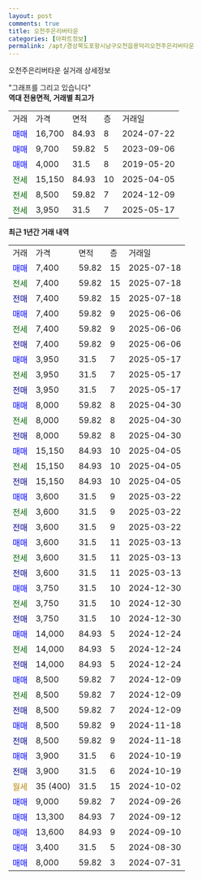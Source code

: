 ```yaml
---
layout: post
comments: true
title: 오천주은리버타운
categories: [아파트정보]
permalink: /apt/경상북도포항시남구오천읍용덕리오천주은리버타운
---
```


오천주은리버타운 실거래 상세정보

<script type="text/javascript">
  google.charts.load('current', {'packages':['line', 'corechart']});
  google.charts.setOnLoadCallback(drawChart);

  function drawChart() {
    var data = new google.visualization.DataTable();
    data.addColumn('date', '거래일');
    data.addColumn('number', "매매");
    data.addColumn('number', "전세");
    data.addColumn('number', "전매");

    data.addRows([[new Date(Date.parse("2025-07-18")), 7400, null, null], [new Date(Date.parse("2025-07-18")), null, 7400, null], [new Date(Date.parse("2025-07-18")), null, null, 7400], [new Date(Date.parse("2025-06-06")), 7400, null, null], [new Date(Date.parse("2025-06-06")), null, 7400, null], [new Date(Date.parse("2025-06-06")), null, null, 7400], [new Date(Date.parse("2025-05-17")), 3950, null, null], [new Date(Date.parse("2025-05-17")), null, 3950, null], [new Date(Date.parse("2025-05-17")), null, null, 3950], [new Date(Date.parse("2025-04-30")), 8000, null, null], [new Date(Date.parse("2025-04-30")), null, 8000, null], [new Date(Date.parse("2025-04-30")), null, null, 8000], [new Date(Date.parse("2025-04-05")), 15150, null, null], [new Date(Date.parse("2025-04-05")), null, 15150, null], [new Date(Date.parse("2025-04-05")), null, null, 15150], [new Date(Date.parse("2025-03-22")), 3600, null, null], [new Date(Date.parse("2025-03-22")), null, 3600, null], [new Date(Date.parse("2025-03-22")), null, null, 3600], [new Date(Date.parse("2025-03-13")), 3600, null, null], [new Date(Date.parse("2025-03-13")), null, 3600, null], [new Date(Date.parse("2025-03-13")), null, null, 3600], [new Date(Date.parse("2024-12-30")), 3750, null, null], [new Date(Date.parse("2024-12-30")), null, 3750, null], [new Date(Date.parse("2024-12-30")), null, null, 3750], [new Date(Date.parse("2024-12-24")), 14000, null, null], [new Date(Date.parse("2024-12-24")), null, 14000, null], [new Date(Date.parse("2024-12-24")), null, null, 14000], [new Date(Date.parse("2024-12-09")), 8500, null, null], [new Date(Date.parse("2024-12-09")), null, 8500, null], [new Date(Date.parse("2024-12-09")), null, null, 8500], [new Date(Date.parse("2024-11-18")), 8500, null, null], [new Date(Date.parse("2024-11-18")), null, null, 8500], [new Date(Date.parse("2024-10-19")), 3900, null, null], [new Date(Date.parse("2024-10-19")), null, null, 3900], [new Date(Date.parse("2024-10-02")), null, null, null], [new Date(Date.parse("2024-09-26")), 9000, null, null], [new Date(Date.parse("2024-09-12")), 13300, null, null], [new Date(Date.parse("2024-09-10")), 13600, null, null], [new Date(Date.parse("2024-08-30")), 3400, null, null], [new Date(Date.parse("2024-07-31")), 8000, null, null]]);

    var options = {
      hAxis: {
        format: 'yyyy/MM/dd'
      },    
      lineWidth: 0,
      pointsVisible: true,    
      title: '최근 1년간 유형별 실거래가 분포',
      legend: { position: 'bottom' }
    };

    var formatter = new google.visualization.NumberFormat({pattern:'###,###'} );
    formatter.format(data, 1);
    formatter.format(data, 2);
    
    setTimeout(function() {
        var chart = new google.visualization.LineChart(document.getElementById('columnchart_material'));
        chart.draw(data, (options));
        document.getElementById('loading').style.display = 'none';
    }, 200);
  }
</script>


<div id="loading" style="z-index:20; display: block; margin-left: 0px">"그래프를 그리고 있습니다"</div>
<div id="columnchart_material" style="width: 95%; margin-left: 0px; display: block"></div>
<!-- contents start -->
<b>역대 전용면적, 거래별 최고가</b>
<table class="sortable">
    <tr>
      <td>거래</td>
      <td>가격</td>
      <td>면적</td>
      <td>층</td>
      <td>거래일</td>
    </tr>
        <tr>
          <td><a style="color: blue">매매</a></td>
          <td>16,700</td>
          <td>84.93</td>
          <td>8</td>
          <td>2024-07-22</td>
        </tr>            <tr>
          <td><a style="color: blue">매매</a></td>
          <td>9,700</td>
          <td>59.82</td>
          <td>5</td>
          <td>2023-09-06</td>
        </tr>            <tr>
          <td><a style="color: blue">매매</a></td>
          <td>4,000</td>
          <td>31.5</td>
          <td>8</td>
          <td>2019-05-20</td>
        </tr>        
        <tr>
              <td><a style="color: darkgreen">전세</a></td>
              <td>15,150</td>
              <td>84.93</td>
              <td>10</td>
              <td>2025-04-05</td>
            </tr>            <tr>
              <td><a style="color: darkgreen">전세</a></td>
              <td>8,500</td>
              <td>59.82</td>
              <td>7</td>
              <td>2024-12-09</td>
            </tr>            <tr>
              <td><a style="color: darkgreen">전세</a></td>
              <td>3,950</td>
              <td>31.5</td>
              <td>7</td>
              <td>2025-05-17</td>
            </tr>        
    
</table>

<b>최근 1년간 거래 내역</b>

<table class="sortable">
    <tr>
      <td>거래</td>
      <td>가격</td>
      <td>면적</td>
      <td>층</td>
      <td>거래일</td>
    </tr>
    <tr>
      <td><a style="color: blue">매매</a></td>
      <td>7,400</td>
      <td>59.82</td>
      <td>15</td>
      <td>2025-07-18</td>
    </tr>          <tr>
      <td><a style="color: darkgreen">전세</a></td>
      <td>7,400</td>
      <td>59.82</td>
      <td>15</td>
      <td>2025-07-18</td>
    </tr>          <tr>
      <td><a style="color: darkblue">전매</a></td>
      <td>7,400</td>
      <td>59.82</td>
      <td>15</td>
      <td>2025-07-18</td>
    </tr>          <tr>
      <td><a style="color: blue">매매</a></td>
      <td>7,400</td>
      <td>59.82</td>
      <td>9</td>
      <td>2025-06-06</td>
    </tr>          <tr>
      <td><a style="color: darkgreen">전세</a></td>
      <td>7,400</td>
      <td>59.82</td>
      <td>9</td>
      <td>2025-06-06</td>
    </tr>          <tr>
      <td><a style="color: darkblue">전매</a></td>
      <td>7,400</td>
      <td>59.82</td>
      <td>9</td>
      <td>2025-06-06</td>
    </tr>          <tr>
      <td><a style="color: blue">매매</a></td>
      <td>3,950</td>
      <td>31.5</td>
      <td>7</td>
      <td>2025-05-17</td>
    </tr>          <tr>
      <td><a style="color: darkgreen">전세</a></td>
      <td>3,950</td>
      <td>31.5</td>
      <td>7</td>
      <td>2025-05-17</td>
    </tr>          <tr>
      <td><a style="color: darkblue">전매</a></td>
      <td>3,950</td>
      <td>31.5</td>
      <td>7</td>
      <td>2025-05-17</td>
    </tr>          <tr>
      <td><a style="color: blue">매매</a></td>
      <td>8,000</td>
      <td>59.82</td>
      <td>8</td>
      <td>2025-04-30</td>
    </tr>          <tr>
      <td><a style="color: darkgreen">전세</a></td>
      <td>8,000</td>
      <td>59.82</td>
      <td>8</td>
      <td>2025-04-30</td>
    </tr>          <tr>
      <td><a style="color: darkblue">전매</a></td>
      <td>8,000</td>
      <td>59.82</td>
      <td>8</td>
      <td>2025-04-30</td>
    </tr>          <tr>
      <td><a style="color: blue">매매</a></td>
      <td>15,150</td>
      <td>84.93</td>
      <td>10</td>
      <td>2025-04-05</td>
    </tr>          <tr>
      <td><a style="color: darkgreen">전세</a></td>
      <td>15,150</td>
      <td>84.93</td>
      <td>10</td>
      <td>2025-04-05</td>
    </tr>          <tr>
      <td><a style="color: darkblue">전매</a></td>
      <td>15,150</td>
      <td>84.93</td>
      <td>10</td>
      <td>2025-04-05</td>
    </tr>          <tr>
      <td><a style="color: blue">매매</a></td>
      <td>3,600</td>
      <td>31.5</td>
      <td>9</td>
      <td>2025-03-22</td>
    </tr>          <tr>
      <td><a style="color: darkgreen">전세</a></td>
      <td>3,600</td>
      <td>31.5</td>
      <td>9</td>
      <td>2025-03-22</td>
    </tr>          <tr>
      <td><a style="color: darkblue">전매</a></td>
      <td>3,600</td>
      <td>31.5</td>
      <td>9</td>
      <td>2025-03-22</td>
    </tr>          <tr>
      <td><a style="color: blue">매매</a></td>
      <td>3,600</td>
      <td>31.5</td>
      <td>11</td>
      <td>2025-03-13</td>
    </tr>          <tr>
      <td><a style="color: darkgreen">전세</a></td>
      <td>3,600</td>
      <td>31.5</td>
      <td>11</td>
      <td>2025-03-13</td>
    </tr>          <tr>
      <td><a style="color: darkblue">전매</a></td>
      <td>3,600</td>
      <td>31.5</td>
      <td>11</td>
      <td>2025-03-13</td>
    </tr>          <tr>
      <td><a style="color: blue">매매</a></td>
      <td>3,750</td>
      <td>31.5</td>
      <td>10</td>
      <td>2024-12-30</td>
    </tr>          <tr>
      <td><a style="color: darkgreen">전세</a></td>
      <td>3,750</td>
      <td>31.5</td>
      <td>10</td>
      <td>2024-12-30</td>
    </tr>          <tr>
      <td><a style="color: darkblue">전매</a></td>
      <td>3,750</td>
      <td>31.5</td>
      <td>10</td>
      <td>2024-12-30</td>
    </tr>          <tr>
      <td><a style="color: blue">매매</a></td>
      <td>14,000</td>
      <td>84.93</td>
      <td>5</td>
      <td>2024-12-24</td>
    </tr>          <tr>
      <td><a style="color: darkgreen">전세</a></td>
      <td>14,000</td>
      <td>84.93</td>
      <td>5</td>
      <td>2024-12-24</td>
    </tr>          <tr>
      <td><a style="color: darkblue">전매</a></td>
      <td>14,000</td>
      <td>84.93</td>
      <td>5</td>
      <td>2024-12-24</td>
    </tr>          <tr>
      <td><a style="color: blue">매매</a></td>
      <td>8,500</td>
      <td>59.82</td>
      <td>7</td>
      <td>2024-12-09</td>
    </tr>          <tr>
      <td><a style="color: darkgreen">전세</a></td>
      <td>8,500</td>
      <td>59.82</td>
      <td>7</td>
      <td>2024-12-09</td>
    </tr>          <tr>
      <td><a style="color: darkblue">전매</a></td>
      <td>8,500</td>
      <td>59.82</td>
      <td>7</td>
      <td>2024-12-09</td>
    </tr>          <tr>
      <td><a style="color: blue">매매</a></td>
      <td>8,500</td>
      <td>59.82</td>
      <td>9</td>
      <td>2024-11-18</td>
    </tr>          <tr>
      <td><a style="color: darkblue">전매</a></td>
      <td>8,500</td>
      <td>59.82</td>
      <td>9</td>
      <td>2024-11-18</td>
    </tr>          <tr>
      <td><a style="color: blue">매매</a></td>
      <td>3,900</td>
      <td>31.5</td>
      <td>6</td>
      <td>2024-10-19</td>
    </tr>          <tr>
      <td><a style="color: darkblue">전매</a></td>
      <td>3,900</td>
      <td>31.5</td>
      <td>6</td>
      <td>2024-10-19</td>
    </tr>          <tr>
      <td><a style="color: darkgoldenrod">월세</a></td>
      <td>35 (400)</td>
      <td>31.5</td>
      <td>15</td>
      <td>2024-10-02</td>
    </tr>          <tr>
      <td><a style="color: blue">매매</a></td>
      <td>9,000</td>
      <td>59.82</td>
      <td>7</td>
      <td>2024-09-26</td>
    </tr>          <tr>
      <td><a style="color: blue">매매</a></td>
      <td>13,300</td>
      <td>84.93</td>
      <td>7</td>
      <td>2024-09-12</td>
    </tr>          <tr>
      <td><a style="color: blue">매매</a></td>
      <td>13,600</td>
      <td>84.93</td>
      <td>9</td>
      <td>2024-09-10</td>
    </tr>          <tr>
      <td><a style="color: blue">매매</a></td>
      <td>3,400</td>
      <td>31.5</td>
      <td>5</td>
      <td>2024-08-30</td>
    </tr>          <tr>
      <td><a style="color: blue">매매</a></td>
      <td>8,000</td>
      <td>59.82</td>
      <td>3</td>
      <td>2024-07-31</td>
    </tr>      </table>
<!-- contents end -->    

